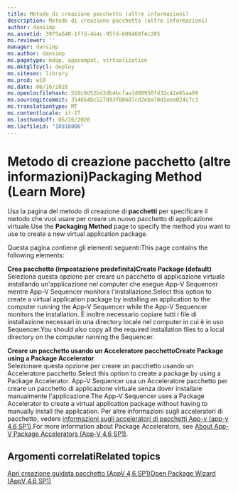 ```yaml
---
title: Metodo di creazione pacchetto (altre informazioni)
description: Metodo di creazione pacchetto (altre informazioni)
author: dansimp
ms.assetid: 3975a640-1ffd-4b4c-95fd-608469f4c205
ms.reviewer: ''
manager: dansimp
ms.author: dansimp
ms.pagetype: mdop, appcompat, virtualization
ms.mktglfcycl: deploy
ms.sitesec: library
ms.prod: w10
ms.date: 06/16/2016
ms.openlocfilehash: 510c0d52bd2db4bcfaa1d00950fd32c42e65aa89
ms.sourcegitcommit: 354664bc527d93f80687cd2eba70d1eea024c7c3
ms.translationtype: MT
ms.contentlocale: it-IT
ms.lasthandoff: 06/26/2020
ms.locfileid: "10816006"
---
```

# <span data-ttu-id="4923f-103">Metodo di creazione pacchetto (altre informazioni)</span><span class="sxs-lookup"><span data-stu-id="4923f-103">Packaging Method (Learn More)</span></span>


<span data-ttu-id="4923f-104">Usa la pagina del metodo di creazione di **pacchetti** per specificare il metodo che vuoi usare per creare un nuovo pacchetto di applicazione virtuale.</span><span class="sxs-lookup"><span data-stu-id="4923f-104">Use the **Packaging Method** page to specify the method you want to use to create a new virtual application package.</span></span>

<span data-ttu-id="4923f-105">Questa pagina contiene gli elementi seguenti:</span><span class="sxs-lookup"><span data-stu-id="4923f-105">This page contains the following elements:</span></span>

<a href="" id="create-package--default-"></a>**<span data-ttu-id="4923f-106">Crea pacchetto (impostazione predefinita)</span><span class="sxs-lookup"><span data-stu-id="4923f-106">Create Package (default)</span></span>**  
<span data-ttu-id="4923f-107">Seleziona questa opzione per creare un pacchetto di applicazione virtuale installando un'applicazione nel computer che esegue App-V Sequencer mentre App-V Sequencer monitora l'installazione.</span><span class="sxs-lookup"><span data-stu-id="4923f-107">Select this option to create a virtual application package by installing an application to the computer running the App-V Sequencer while the App-V Sequencer monitors the installation.</span></span> <span data-ttu-id="4923f-108">È inoltre necessario copiare tutti i file di installazione necessari in una directory locale nel computer in cui è in uso Sequencer.</span><span class="sxs-lookup"><span data-stu-id="4923f-108">You should also copy all the required installation files to a local directory on the computer running the Sequencer.</span></span>

<a href="" id="create-package-using-a-package-accelerator"></a>**<span data-ttu-id="4923f-109">Creare un pacchetto usando un Acceleratore pacchetto</span><span class="sxs-lookup"><span data-stu-id="4923f-109">Create Package using a Package Accelerator</span></span>**  
<span data-ttu-id="4923f-110">Selezionare questa opzione per creare un pacchetto usando un Acceleratore pacchetto.</span><span class="sxs-lookup"><span data-stu-id="4923f-110">Select this option to create a package by using a Package Accelerator.</span></span> <span data-ttu-id="4923f-111">App-V Sequencer usa un Acceleratore pacchetto per creare un pacchetto di applicazione virtuale senza dover installare manualmente l'applicazione.</span><span class="sxs-lookup"><span data-stu-id="4923f-111">The App-V Sequencer uses a Package Accelerator to create a virtual application package without having to manually install the application.</span></span> <span data-ttu-id="4923f-112">Per altre informazioni sugli acceleratori di pacchetto, vedere [informazioni sugli acceleratori di pacchetti App-v (app-v 4,6 SP1)](about-app-v-package-accelerators--app-v-46-sp1-.md).</span><span class="sxs-lookup"><span data-stu-id="4923f-112">For more information about Package Accelerators, see [About App-V Package Accelerators (App-V 4.6 SP1)](about-app-v-package-accelerators--app-v-46-sp1-.md).</span></span>

## <span data-ttu-id="4923f-113">Argomenti correlati</span><span class="sxs-lookup"><span data-stu-id="4923f-113">Related topics</span></span>


[<span data-ttu-id="4923f-114">Apri creazione guidata pacchetto (AppV 4,6 SP1)</span><span class="sxs-lookup"><span data-stu-id="4923f-114">Open Package Wizard (AppV 4.6 SP1)</span></span>](open-package-wizard---appv-46-sp1-.md)

 

 





